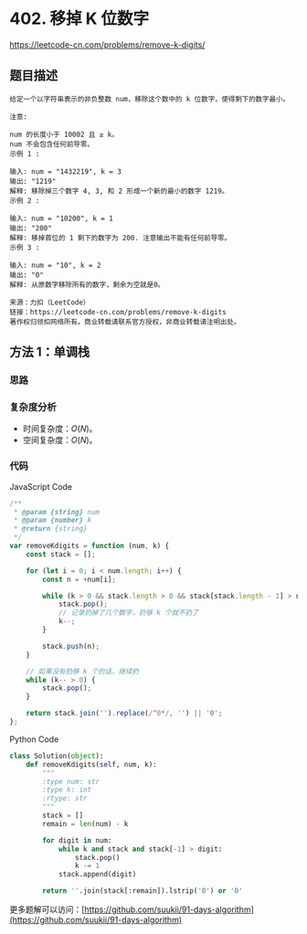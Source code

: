 # 402. 移掉 K 位数字

https://leetcode-cn.com/problems/remove-k-digits/

## 题目描述

```
给定一个以字符串表示的非负整数 num，移除这个数中的 k 位数字，使得剩下的数字最小。

注意:

num 的长度小于 10002 且 ≥ k。
num 不会包含任何前导零。
示例 1 :

输入: num = "1432219", k = 3
输出: "1219"
解释: 移除掉三个数字 4, 3, 和 2 形成一个新的最小的数字 1219。
示例 2 :

输入: num = "10200", k = 1
输出: "200"
解释: 移掉首位的 1 剩下的数字为 200. 注意输出不能有任何前导零。
示例 3 :

输入: num = "10", k = 2
输出: "0"
解释: 从原数字移除所有的数字，剩余为空就是0。

来源：力扣（LeetCode）
链接：https://leetcode-cn.com/problems/remove-k-digits
著作权归领扣网络所有。商业转载请联系官方授权，非商业转载请注明出处。
```

## 方法 1：单调栈

### 思路

### 复杂度分析

-   时间复杂度：$O(N)$。
-   空间复杂度：$O(N)$。

### 代码

JavaScript Code

```js
/**
 * @param {string} num
 * @param {number} k
 * @return {string}
 */
var removeKdigits = function (num, k) {
    const stack = [];

    for (let i = 0; i < num.length; i++) {
        const n = +num[i];

        while (k > 0 && stack.length > 0 && stack[stack.length - 1] > n) {
            stack.pop();
            // 记录扔掉了几个数字，扔够 k 个就不扔了
            k--;
        }

        stack.push(n);
    }

    // 如果没有扔够 k 个的话，继续扔
    while (k-- > 0) {
        stack.pop();
    }

    return stack.join('').replace(/^0*/, '') || '0';
};
```

Python Code

```py
class Solution(object):
    def removeKdigits(self, num, k):
        """
        :type num: str
        :type k: int
        :rtype: str
        """
        stack = []
        remain = len(num) - k

        for digit in num:
            while k and stack and stack[-1] > digit:
                stack.pop()
                k -= 1
            stack.append(digit)

        return ''.join(stack[:remain]).lstrip('0') or '0'
```

更多题解可以访问：[https://github.com/suukii/91-days-algorithm](https://github.com/suukii/91-days-algorithm)
